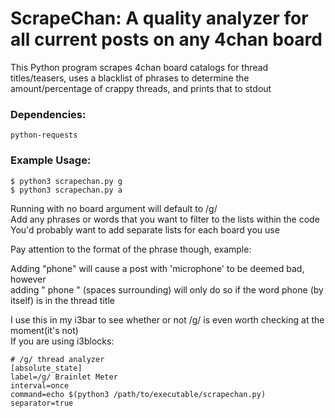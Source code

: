 # ScrapeChan: A quality analyzer for all current posts on any 4chan board  

This Python program scrapes 4chan board catalogs for thread titles/teasers,
uses a blacklist of phrases to determine the amount/percentage of crappy threads,
and prints that to stdout  

### Dependencies:  
	python-requests  


### Example Usage: 
	$ python3 scrapechan.py g
	$ python3 scrapechan.py a


Running with no board argument will default to /g/  
Add any phrases or words that you want to filter to the lists within the code  
You'd probably want to add separate lists for each board you use  


Pay attention to the format of the phrase though, example:  

Adding "phone" will cause a post with 'microphone' to be deemed bad, however  
adding " phone " (spaces surrounding) will only do so if the word phone (by  
itself) is in the thread title  
	

I use this in my i3bar to see whether or not /g/ is even worth checking at the moment(it's not)  
If you are using i3blocks:  

	# /g/ thread analyzer
	[absolute_state]
	label=/g/ Brainlet Meter
	interval=once
	command=echo $(python3 /path/to/executable/scrapechan.py)
	separator=true
